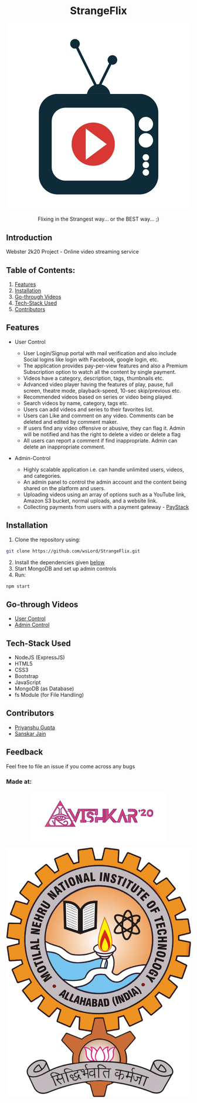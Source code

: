 <h1 align="center">StrangeFlix</h1>
<p align="center">
<img src="readme/logo.jpg"/>
</p>

<p align="center">
Flixing in the Strangest way... or the BEST way... ;)
</p>

## Introduction
  Webster 2k20 Project - Online video streaming service

## Table of Contents:

1) [Features](#fet)
2) [Installation](#install)
3) [Go-through Videos](#gothru)
4) [Tech-Stack Used](#depend)
5) [Contributors](#contri)

<a name="fet"></a>
## Features

* User Control
  * User Login/Signup portal with mail verification and also include Social logins like login with
Facebook, google login, etc.
  * The application provides pay-per-view features and also a Premium Subscription option to watch
all the content by single payment.
  * Videos have a category, description, tags, thumbnails etc.
  * Advanced video player having the features of play, pause, full screen, theatre mode, playback-speed,
10-sec skip/previous etc.
  * Recommended videos based on series or video being played.
  * Search videos by name, category, tags etc.
  * Users can add videos and series to their favorites list.
  * Users can Like and comment on any video. Comments can be deleted and edited by comment maker.
  * If users find any video offensive or abusive, they can flag it. Admin will be notified and has
the right to delete a video or delete a flag
  * All users can report a comment if find inappropriate. Admin can delete an inappropriate
comment.

* Admin-Control
  * Highly scalable application i.e. can handle unlimited users, videos, and categories.
  * An admin panel to control the admin account and the content being shared on the platform and
users.
  * Uploading videos using an array of options such as a YouTube link, Amazon S3 bucket, 
normal uploads, and a website link.
  * Collecting payments from users with a payment gateway - [PayStack](www.paystack.com)

<a name="install"></a> 
## Installation
1) Clone the repository using:
```bash
git clone https://github.com/wsLord/StrangeFlix.git
```
2) Install the dependencies given [below](#depend)
3) Start MongoDB and set up admin controls
4)  Run:
```bash
npm start
```

<a name="gothru"></a> 
## Go-through Videos

* [User Control](https://youtu.be/DL2O1OuxEoc)
* [Admin Control](https://youtu.be/hxYas4KMJ5w)

<a name="depend"></a>
## Tech-Stack Used

* NodeJS (ExpressJS)
* HTML5
* CSS3
* Bootstrap
* JavaScript
* MongoDB (as Database)
* fs Module (for File Handling)

<a name="contri"></a>
## Contributors

* [Priyanshu Gupta](github.com/wsLord)
* [Sanskar Jain](github.com/skj-7)

## Feedback
Feel free to file an issue if you come across any bugs

### Made at:

<p align="center">
<img src="readme/avishkar.png" />
</p>
<p align="center">
<img src="readme/MNNIT.png" />
</p>
